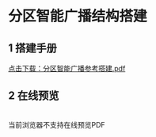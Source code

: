 # 分区智能广播结构搭建
## 1 搭建手册

<a href="/tutorial/cfdsx/pdf/分区智能广播参考搭建.pdf">点击下载：分区智能广播参考搭建.pdf </a>

## 2 在线预览
<br>
<object data="/tutorial/cfdsx/pdf/分区智能广播参考搭建.pdf" type="application/pdf" width=1200 height=800 name="分区智能广播参考搭建">
当前浏览器不支持在线预览PDF
</object>